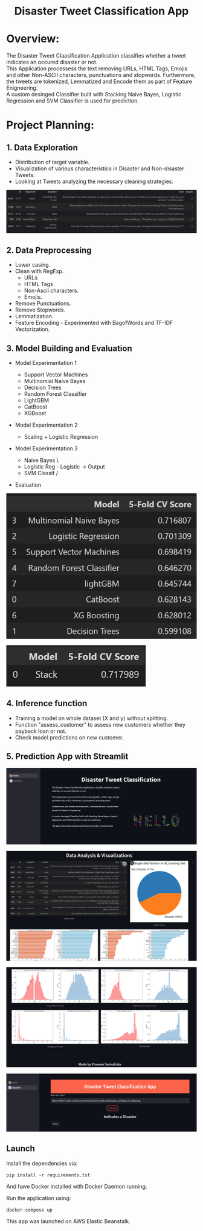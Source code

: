 <h1 align="center">Disaster Tweet Classification App</h1>

# Overview: 

The Disaster Tweet Claasification Application classifies whether a tweet indicates an occured disaster or not.  
This Application processess the text removing URLs, HTML Tags, Emojis and other Non-ASCII characters, punctuations and stopwords. Furthermore, the tweets are tokenized, Lemmatized and Encode them as part of Feature Enigneering.  
A custom desinged Classifier built with Stacking Naive Bayes, Logistic Regression and SVM Classifier is used for prediction.

# Project Planning:

## 1.  Data Exploration
  * Distribution of target variable.
  * Visualization of various characteristics in Disaster and Non-disaster Tweets.
  * Looking at Tweets analyzing the necessary cleaning strategies.  

<img
  src="https://github.com/Praveen-Samudrala/End-2-End-Disaster-Tweet-Classification-App-NLP/blob/main/images/data1.png"
  alt="Data_Sample"
  title="Data Sample"/>  

## 2. Data Preprocessing  
  * Lower casing.
  * Clean with RegExp.
    - URLs
    - HTML Tags
    - Non-Ascii characters.
    - Emojis.
  * Remove Punctuations.
  * Remove Stopwords.
  * Lemmatization.
  * Feature Encoding - Experimented with BagofWords and TF-IDF Vectorization.

## 3. Model Building and Evaluation
  * Model Experimentation 1
    - Support Vector Machines
    - Multinomial Naive Bayes
    - Decision Trees
    - Random Forest Classifier
    - LightGBM
    - CatBoost
    - XGBoost

  * Model Experimentation 2
    - Scaling + Logistic Regression

  * Model Experimentation 3
    - Naive Bayes  \  
    - Logistic Reg - Logistic -> Output  
    - SVM Classif  /

  * Evaluation

<img
  src="https://github.com/Praveen-Samudrala/End-2-End-Disaster-Tweet-Classification-App-NLP/blob/main/images/performance.png"
  alt="performance"
  title="performance"/>

<img
  src="https://github.com/Praveen-Samudrala/End-2-End-Disaster-Tweet-Classification-App-NLP/blob/main/images/performance1.png"
  alt="performance2"
  title="performance2"/>

## 4. Inference function
  * Training a model on whole dataset (X and y) without splitting.
  * Function "assess_customer" to assess new customers whether they payback loan or not.
  * Check model predictions on new customer.

## 5. Prediction App with Streamlit
<img
  src="https://github.com/Praveen-Samudrala/End-2-End-Disaster-Tweet-Classification-App-NLP/blob/main/images/homepage1.png"
  alt="Home Page_1"
  title="Home Page"/>

<img
  src="https://github.com/Praveen-Samudrala/End-2-End-Disaster-Tweet-Classification-App-NLP/blob/main/images/homepage2.png"
  alt="Home Page_2"
  title="Home Page"/>

<img
  src="https://github.com/Praveen-Samudrala/End-2-End-Disaster-Tweet-Classification-App-NLP/blob/main/images/homepage3.png"
  alt="Home Page_3"
  title="Home Page"/>

<img
  src="https://github.com/Praveen-Samudrala/End-2-End-Disaster-Tweet-Classification-App-NLP/blob/main/images/result.png"
  alt="Predictor_1"
  title="Predictor"/>

  
## Launch
Install the dependencies via: 
```
pip install -r requirements.txt
```
And have Docker installed with Docker Daemon running.

Run the application using:

```
docker-compose up
```
This app was launched on AWS Elastic Beanstalk.
